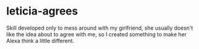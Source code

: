 # leticia-agrees

Skill developed only to mess around with my girlfriend, she usually doesn't like the idea about to agree with me, so I created something to make her Alexa think a little different.
